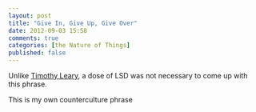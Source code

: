 ```yaml
---
layout: post
title: "Give In, Give Up, Give Over"
date: 2012-09-03 15:58
comments: true
categories: [the Nature of Things]
published: false
---
```


Unlike [Timothy Leary](http://en.wikipedia.org/wiki/Timothy_Leary), a dose of LSD was not necessary to come up with this phrase.

This is my own counterculture phrase 